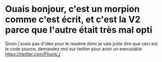 # Ouais bonjour, c'est un morpion comme c'est écrit, et c'est la V2 parce que l'autre était très mal opti
Sinon j'avais pas d'idée pour le readme donc je vais juste dire que ceci est le code source,
demandez moi sur twitter pour avoir un executable
https://twitter.com/Fhuris_/
